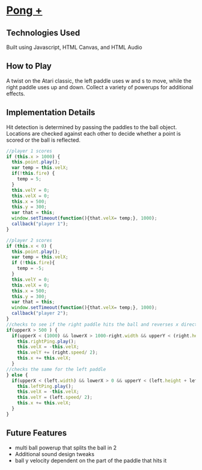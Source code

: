 # [Pong +](http://kevindolch.github.io/Pong-/)

## Technologies Used

Built using Javascript, HTML Canvas, and HTML Audio

## How to Play

A twist on the Atari classic, the left paddle uses w and s to move, while the right paddle uses up and down.  Collect a variety of powerups for additional effects.

## Implementation Details

Hit detection is determined by passing the paddles to the ball object.  Locations are checked against each other to decide whether a point is scored or the ball is reflected.

```javascript
//player 1 scores
if (this.x > 1000) {
  this.point.play();
  var temp = this.velX;
  if(!this.fire) {
    temp = 5;
  }
  this.velY = 0;
  this.velX = 0;
  this.x = 500;
  this.y = 300;
  var that = this;
  window.setTimeout(function(){that.velX= temp;}, 1000);
  callback("player 1");
}

//player 2 scores
if (this.x < 0) {
  this.point.play();
  var temp = this.velX;
  if (!this.fire){
    temp = -5;
  }
  this.velY = 0;
  this.velX = 0;
  this.x = 500;
  this.y = 300;
  var that = this;
  window.setTimeout(function(){that.velX= temp;}, 1000);
  callback("player 2");
}
//checks to see if the right paddle hits the ball and reverses x direction and adds y velocity based on paddle speed
if(upperX > 500 ) {
  if(upperX < (1000) && lowerX > 1000-right.width && upperY < (right.height + right.pos) && lowerY > right.pos) {
    this.rightPing.play();
    this.velX = -this.velX;
    this.velY += (right.speed/ 2);
    this.x += this.velX;
  }
//checks the same for the left paddle  
} else {
  if(upperX < (left.width) && lowerX > 0 && upperY < (left.height + left.pos) && lowerY > left.pos) {
    this.leftPing.play();
    this.velX = -this.velX;
    this.velY = (left.speed/ 2);
    this.x += this.velX;
  }
}
```

## Future Features
 - multi ball powerup that splits the ball in 2
 - Additional sound design tweaks
 - ball y velocity dependent on the part of the paddle that hits it
